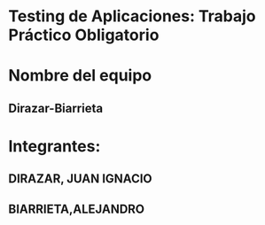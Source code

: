 # Testing de Aplicaciones: Trabajo Práctico Obligatorio
# Nombre del equipo
## Dirazar-Biarrieta
# Integrantes:
## DIRAZAR, JUAN IGNACIO
## BIARRIETA,ALEJANDRO 
